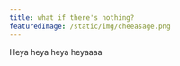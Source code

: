 ```yaml
---
title: what if there's nothing?
featuredImage: /static/img/cheeasage.png
---
```

Heya heya heya heyaaaa
